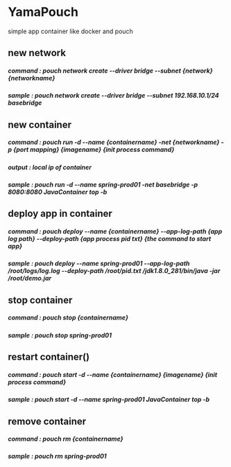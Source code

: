 # YamaPouch
simple app container like docker and pouch

## new network
##### command : pouch network create --driver bridge --subnet {network} {networkname}
##### sample : pouch network create --driver bridge --subnet 192.168.10.1/24 basebridge

## new container
##### command : pouch run -d --name {containername} -net {networkname} -p {port mapping} {imagename} {init process command}
##### output : local ip of container
##### sample : pouch run -d --name spring-prod01 -net basebridge -p 8080:8080 JavaContainer top -b

## deploy app in container
##### command : pouch deploy --name {containername} --app-log-path {app log path} --deploy-path {app process pid txt} {the command to start app}
##### sample : pouch deploy --name spring-prod01 --app-log-path /root/logs/log.log --deploy-path /root/pid.txt /jdk1.8.0_281/bin/java -jar /root/demo.jar

## stop container
##### command : pouch stop {containername}
##### sample : pouch stop spring-prod01

## restart container()
##### command : pouch start -d --name {containername}  {imagename} {init process command}
##### sample : pouch start -d --name spring-prod01  JavaContainer top -b

## remove container
##### command : pouch rm {containername}
##### sample : pouch rm spring-prod01




